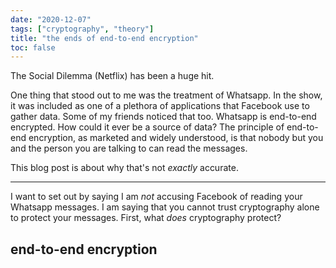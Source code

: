```yaml
---
date: "2020-12-07"
tags: ["cryptography", "theory"]
title: "the ends of end-to-end encryption"
toc: false
---
```




The Social Dilemma (Netflix) has been a huge hit.

One thing that stood out to me was the treatment of Whatsapp. In the show, it was included as one of a plethora of applications that Facebook use to gather data. Some of my friends noticed that too. Whatsapp is end-to-end encrypted. How could it ever be a source of data? The principle of end-to-end encryption, as marketed and widely understood, is that nobody but you and the person you are talking to can read the messages. 

This blog post is about why that's not _exactly_ accurate.

---

I want to set out by saying I am _not_ accusing Facebook of reading your Whatsapp messages. I am saying that you cannot trust cryptography alone to protect your messages. First, what _does_ cryptography protect?

## end-to-end encryption



